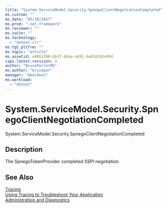 ```yaml
---
title: "System.ServiceModel.Security.SpnegoClientNegotiationCompleted"
ms.custom: ""
ms.date: "03/30/2017"
ms.prod: ".net-framework"
ms.reviewer: ""
ms.suite: ""
ms.technology: 
  - "dotnet-clr"
ms.tgt_pltfrm: ""
ms.topic: "article"
ms.assetid: e80b1390-bb37-46aa-ab91-4ed187b2e09d
caps.latest.revision: 4
author: "BrucePerlerMS"
ms.author: "bruceper"
manager: "mbaldwin"
ms.workload: 
  - "dotnet"
---
```

# System.ServiceModel.Security.SpnegoClientNegotiationCompleted
System.ServiceModel.Security.SpnegoClientNegotiationCompleted  
  
## Description  
 The SpnegoTokenProvider completed SSPI negotiation.  
  
## See Also  
 [Tracing](../../../../../docs/framework/wcf/diagnostics/tracing/index.md)  
 [Using Tracing to Troubleshoot Your Application](../../../../../docs/framework/wcf/diagnostics/tracing/using-tracing-to-troubleshoot-your-application.md)  
 [Administration and Diagnostics](../../../../../docs/framework/wcf/diagnostics/index.md)
